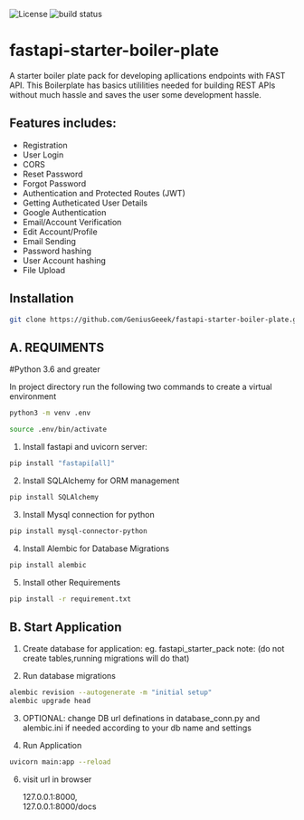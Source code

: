 ![License](https://img.shields.io/badge/license-MIT-green) <img src="https://img.shields.io/circleci/project/github/badges/shields/master" alt="build status">
# fastapi-starter-boiler-plate
A starter boiler plate pack for developing apllications endpoints with FAST API. 
This Boilerplate has basics utililities needed for building REST APIs without much hassle and saves the user some development hassle.

## Features includes:

- Registration
- User Login
- CORS
- Reset Password
- Forgot Password
- Authentication and Protected Routes (JWT)
- Getting Autheticated User Details
- Google Authentication
- Email/Account Verification
- Edit Account/Profile
- Email Sending
- Password hashing
- User Account hashing
- File Upload
 

## Installation

```bash
git clone https://github.com/GeniusGeeek/fastapi-starter-boiler-plate.git
```

## A. REQUIMENTS
#Python 3.6 and greater


In project directory run the following two commands to create a virtual environment
```bash
python3 -m venv .env 
```
```bash
source .env/bin/activate
```

1. Install fastapi and uvicorn server:
```bash 
pip install "fastapi[all]"
```

2. Install SQLAlchemy for ORM management
```bash 
pip install SQLAlchemy
```
3.  Install Mysql connection for python 
```bash 
pip install mysql-connector-python
```
4. Install Alembic for Database Migrations
```bash 
pip install alembic
```
5. Install other Requirements
```bash
pip install -r requirement.txt
```


## B. Start Application

1. Create database for application: eg. fastapi_starter_pack 
note: (do not create tables,running migrations will do that)

2. Run database migrations
```bash
alembic revision --autogenerate -m "initial setup"
alembic upgrade head
```

3. OPTIONAL: change DB url definations in database_conn.py and alembic.ini if needed according to your db name and settings


4. Run Application
```bash
uvicorn main:app --reload 
```

6. visit url in browser

      127.0.0.1:8000,  
      127.0.0.1:8000/docs
